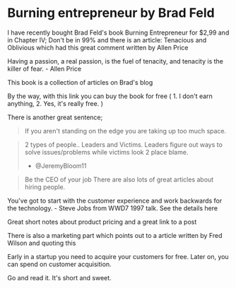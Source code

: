 Burning entrepreneur by Brad Feld
=================================
I have recently bought Brad Feld's book Burning Entrepreneur for $2,99 and in Chapter IV; Don't be in 99% and there is an article: Tenacious and Oblivious which had this great comment written by Allen Price

Having a passion, a real passion, is the fuel of tenacity, and tenacity is the killer of fear. - Allen Price

This book is a collection of articles on Brad's blog

By the way, with this link you can buy the book for free ( 1. I don't earn anything, 2. Yes, it's really free. )

There is another great sentence;

> If you aren't standing on the edge you are taking up too much space.

 

> 2 types of people..
> Leaders and Victims. 
> Leaders figure out ways to solve issues/problems while victims look 2 place blame. 
>- @JeremyBloom11

> Be the CEO of your job
There are also lots of great articles about hiring people.

You've got to start with the customer experience and work backwards for the technology. - Steve Jobs from WWD7 1997 talk. See the details here

Great short notes about product pricing and a great link to a post

There is also a marketing part which points out to a article written by Fred Wilson and quoting this

Early in a startup you need to acquire your customers for free. Later on, you can spend on customer acquisition.

Go and read it. It's short and sweet.
